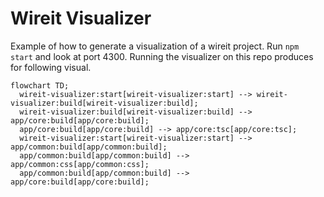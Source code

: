 # Wireit Visualizer

Example of how to generate a visualization of a wireit project. Run `npm start` and look at port 4300. Running the visualizer on this repo produces for following visual.

```mermaid
flowchart TD;
  wireit-visualizer:start[wireit-visualizer:start] --> wireit-visualizer:build[wireit-visualizer:build];
  wireit-visualizer:build[wireit-visualizer:build] --> app/core:build[app/core:build];
  app/core:build[app/core:build] --> app/core:tsc[app/core:tsc];
  wireit-visualizer:start[wireit-visualizer:start] --> app/common:build[app/common:build];
  app/common:build[app/common:build] --> app/common:css[app/common:css];
  app/common:build[app/common:build] --> app/core:build[app/core:build];
```
